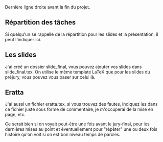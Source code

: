 Dernière ligne droite avant la fin du projet.

Répartition des tâches
----------------------
Si quelqu'un se rappelle de la répartition pour les slides et la présentation, il peut
l'indiquer ici.

Les slides
----------
J'ai créé un dossier slide\_final, vous pouvez ajouter vos slides dans slide\_final.tex. 
On utilise le même template LaTeX que pour les slides du préjury, vous pouvez vous baser sur
celui là.

Eratta
------
J'ai aussi un fichier eratta.tex, si vous trouvez des fautes, indiquez les dans ce fichier juste
sous forme de commentaire, je m'occuperai de la mise en page, etc.

Ce serait bien si on voyait peut-être une fois avant le jury-final, pour les dernières mises
au point et éventuellement pour "répèter" une ou deux fois histoire qu'on voit si on est bon
niveau temps de paroles.
